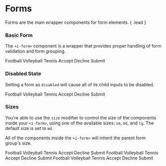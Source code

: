 # Forms
Forms are the main wrapper components for form elements. { .lead }

### Basic Form

The `<i-form>` component is a wrapper that provides proper handling of form validation and form grouping.


<i-code-preview title="Form" link="https://github.com/inkline/inkline/tree/master/src/components/Form">

<i-form>
    <i-form-group>
        <i-input v-model="input" name="input" placeholder="Type something.." />
    </i-form-group>
    <i-form-group>
        <i-textarea v-model="textarea" name="textarea" placeholder="Write a comment.." />
    </i-form-group>
    <i-form-group>
        <i-select v-model="select" name="select" placeholder="Choose an option">
            <i-select-option value="a" label="Option A" />
            <i-select-option value="b" label="Option B" />
            <i-select-option value="c" label="Option C" disabled />
        </i-select>
    </i-form-group>
    <i-form-group>
        <i-checkbox-group v-model="checkbox" name="checkbox">
            <i-checkbox value="Football">Football</i-checkbox>
            <i-checkbox value="Volleyball">Volleyball</i-checkbox>
            <i-checkbox value="Tennis" disabled>Tennis</i-checkbox>
        </i-checkbox-group>
    </i-form-group>
    <i-form-group>
        <i-radio-group v-model="radio" name="radio">
            <i-radio value="Accept">Accept</i-radio>
            <i-radio value="Decline">Decline</i-radio>
        </i-radio-group>
    </i-form-group>
    <i-form-group>
        <i-button type="submit">Submit</i-button>
    </i-form-group>
</i-form>

<template slot="html">

~~~html
<i-form>
    <i-form-group>
        <i-input v-model="input" placeholder="Type something.." />
    </i-form-group>
    
    <i-form-group>
        <i-textarea v-model="textarea" placeholder="Write a comment.." />
    </i-form-group>
    
    <i-form-group>
        <i-select v-model="select" placeholder="Choose an option">
            <i-select-option value="a" label="Option A" />
            <i-select-option value="b" label="Option B" />
            <i-select-option value="c" label="Option C" disabled />
        </i-select>
    </i-form-group>
    
    <i-form-group>
        <i-checkbox-group v-model="checkbox">
            <i-checkbox value="Football">Football</i-checkbox>
            <i-checkbox value="Volleyball">Volleyball</i-checkbox>
            <i-checkbox value="Tennis" disabled>Tennis</i-checkbox>
        </i-checkbox-group>
    </i-form-group>
    
    <i-form-group>
        <i-radio-group v-model="radio">
            <i-radio value="Accept">Accept</i-radio>
            <i-radio value="Decline">Decline</i-radio>
        </i-radio-group>
    </i-form-group>
    
    <i-form-group>
        <i-button type="submit">Submit</i-button>
    </i-form-group>
</i-form>
~~~

</template>
<template slot="js">

~~~js
export default {
  data () {
    return {
      input: '',
      textarea: '',
      select: '',
      checkbox: ['Football'],
      radio: 'Decline',
    };
  }
}
~~~

</template>
</i-code-preview>

### Disabled State
Setting a form as `disabled` will cause all of its child inputs to be disabled.


<i-code-preview title="Disabled Form" link="https://github.com/inkline/inkline/tree/master/src/components/Form">

<i-form disabled>
    <i-form-group>
        <i-input v-model="inputDisabled" placeholder="Type something.." />
    </i-form-group>
    <i-form-group>
        <i-textarea v-model="textareaDisabled" placeholder="Write a comment.." />
    </i-form-group>
    <i-form-group>
        <i-select v-model="selectDisabled" placeholder="Choose an option">
            <i-select-option value="a" label="Option A" />
            <i-select-option value="b" label="Option B" />
            <i-select-option value="c" label="Option C" disabled/>
        </i-select>
    </i-form-group>
    <i-form-group>
        <i-checkbox-group v-model="checkboxDisabled">
            <i-checkbox value="Football">Football</i-checkbox>
            <i-checkbox value="Volleyball">Volleyball</i-checkbox>
            <i-checkbox value="Tennis" disabled>Tennis</i-checkbox>
        </i-checkbox-group>
    </i-form-group>
    <i-form-group>
        <i-radio-group v-model="radioDisabled">
            <i-radio value="Accept">Accept</i-radio>
            <i-radio value="Decline">Decline</i-radio>
        </i-radio-group>
    </i-form-group>
    <i-form-group>
        <i-button type="submit">Submit</i-button>
    </i-form-group>
</i-form>

<template slot="html">

~~~html
<i-form disabled>
    <i-form-group>
        <i-input v-model="input" placeholder="Type something.." />
    </i-form-group>
    
    <i-form-group>
        <i-textarea v-model="textarea" placeholder="Write a comment.." />
    </i-form-group>
    
    <i-form-group>
        <i-select v-model="select" placeholder="Choose an option">
            <i-select-option value="a" label="Option A" />
            <i-select-option value="b" label="Option B" />
            <i-select-option value="c" label="Option C" disabled />
        </i-select>
    </i-form-group>
    
    <i-form-group>
        <i-checkbox-group v-model="checkbox">
            <i-checkbox value="Football">Football</i-checkbox>
            <i-checkbox value="Volleyball">Volleyball</i-checkbox>
            <i-checkbox value="Tennis">Tennis</i-checkbox>
        </i-checkbox-group>
    </i-form-group>
    
    <i-form-group>
        <i-radio-group v-model="radio">
            <i-radio value="Accept">Accept</i-radio>
            <i-radio value="Decline">Decline</i-radio>
        </i-radio-group>
    </i-form-group>
    
    <i-form-group>
        <i-button type="submit">Submit</i-button>
    </i-form-group>
</i-form>
~~~

</template>
<template slot="js">

~~~js
export default {
  data () {
    return {
      input: '',
      textarea: '',
      select: '',
      checkbox: ['Football'],
      radio: 'Decline'
    };
  }
}
~~~

</template>
</i-code-preview>

### Sizes
You're able to use the `size` modifier to control the size of the components inside your `<i-form>`, using one of the available sizes: `sm`, `md`, and `lg`. The default size is set to `md`. 

All of the components inside the `<i-form>` will inherit the parent form group's size.


<i-code-preview title="Small Form Size" link="https://github.com/inkline/inkline/tree/master/src/components/Form">

<i-form size="sm">
    <i-form-group>
        <i-input v-model="inputSizeSm" placeholder="Type something.." />
    </i-form-group>
    <i-form-group>
        <i-textarea v-model="textareaSizeSm" placeholder="Write a comment.." />
    </i-form-group>
    <i-form-group>
        <i-select v-model="selectSizeSm" placeholder="Choose an option">
            <i-select-option value="a" label="Option A" />
            <i-select-option value="b" label="Option B" />
            <i-select-option value="c" label="Option C" disabled />
        </i-select>
    </i-form-group>
    <i-form-group>
        <i-checkbox-group v-model="checkboxSizeSm">
            <i-checkbox value="Football">Football</i-checkbox>
            <i-checkbox value="Volleyball">Volleyball</i-checkbox>
            <i-checkbox value="Tennis" disabled>Tennis</i-checkbox>
        </i-checkbox-group>
    </i-form-group>
    <i-form-group>
        <i-radio-group v-model="radioSizeSm">
            <i-radio value="Accept">Accept</i-radio>
            <i-radio value="Decline">Decline</i-radio>
        </i-radio-group>
    </i-form-group>
    <i-form-group>
        <i-button type="submit">Submit</i-button>
    </i-form-group>
</i-form>

<template slot="html">

~~~html
<i-form size="sm">
    <i-form-group>
        <i-input v-model="input" placeholder="Type something.." />
    </i-form-group>
    
    <i-form-group>
        <i-textarea v-model="textarea" placeholder="Write a comment.." />
    </i-form-group>
    
    <i-form-group>
        <i-select v-model="select" placeholder="Choose an option">
            <i-select-option value="a" label="Option A" />
            <i-select-option value="b" label="Option B" />
            <i-select-option value="c" label="Option C" disabled />
        </i-select>
    </i-form-group>
    
    <i-form-group>
        <i-checkbox-group v-model="checkbox">
            <i-checkbox value="Football">Football</i-checkbox>
            <i-checkbox value="Volleyball">Volleyball</i-checkbox>
            <i-checkbox value="Tennis" disabled>Tennis</i-checkbox>
        </i-checkbox-group>
    </i-form-group>
    
    <i-form-group>
        <i-radio-group v-model="radio">
            <i-radio value="Accept">Accept</i-radio>
            <i-radio value="Decline">Decline</i-radio>
        </i-radio-group>
    </i-form-group>
    
    <i-form-group>
        <i-button type="submit">Submit</i-button>
    </i-form-group>
</i-form>
~~~

</template>
<template slot="js">

~~~js
export default {
  data () {
    return {
      input: '',
      textarea: '',
      select: '',
      checkbox: ['Football'],
      radio: 'Decline'
    };
  }
}
~~~

</template>
</i-code-preview>


<i-code-preview title="Medium Form Size" link="https://github.com/inkline/inkline/tree/master/src/components/Form">

<i-form size="md">
    <i-form-group>
        <i-input v-model="inputSizeMd" placeholder="Type something.." />
    </i-form-group>
    <i-form-group>
        <i-textarea v-model="textareaSizeMd" placeholder="Write a comment.." />
    </i-form-group>
    <i-form-group>
        <i-select v-model="selectSizeMd" placeholder="Choose an option">
            <i-select-option value="a" label="Option A" />
            <i-select-option value="b" label="Option B" />
            <i-select-option value="c" label="Option C" disabled />
        </i-select>
    </i-form-group>
    <i-form-group>
        <i-checkbox-group v-model="checkboxSizeMd">
            <i-checkbox value="Football">Football</i-checkbox>
            <i-checkbox value="Volleyball">Volleyball</i-checkbox>
            <i-checkbox value="Tennis" disabled>Tennis</i-checkbox>
        </i-checkbox-group>
    </i-form-group>
    <i-form-group>
        <i-radio-group v-model="radioSizeMd">
            <i-radio value="Accept">Accept</i-radio>
            <i-radio value="Decline">Decline</i-radio>
        </i-radio-group>
    </i-form-group>
    <i-form-group>
        <i-button type="submit">Submit</i-button>
    </i-form-group>
</i-form>

<template slot="html">

~~~html
<i-form size="md">
    <i-form-group>
        <i-input v-model="input" placeholder="Type something.." />
    </i-form-group>
    
    <i-form-group>
        <i-textarea v-model="textarea" placeholder="Write a comment.." />
    </i-form-group>
    
    <i-form-group>
        <i-select v-model="select" placeholder="Choose an option">
            <i-select-option value="a" label="Option A" />
            <i-select-option value="b" label="Option B" />
            <i-select-option value="c" label="Option C" disabled />
        </i-select>
    </i-form-group>
    
    <i-form-group>
        <i-checkbox-group v-model="checkbox">
            <i-checkbox value="Football">Football</i-checkbox>
            <i-checkbox value="Volleyball">Volleyball</i-checkbox>
            <i-checkbox value="Tennis" disabled>Tennis</i-checkbox>
        </i-checkbox-group>
    </i-form-group>
    
    <i-form-group>
        <i-radio-group v-model="radio">
            <i-radio value="Accept">Accept</i-radio>
            <i-radio value="Decline">Decline</i-radio>
        </i-radio-group>
    </i-form-group>
    
    <i-form-group>
        <i-button type="submit">Submit</i-button>
    </i-form-group>
</i-form>
~~~

</template>
<template slot="js">

~~~js
export default {
  data () {
    return {
      input: '',
      textarea: '',
      select: '',
      checkbox: ['Football'],
      radio: 'Decline'
    };
  }
}
~~~

</template>
</i-code-preview>


<i-code-preview title="Large Form Size" link="https://github.com/inkline/inkline/tree/master/src/components/Form">

<i-form size="lg">
    <i-form-group>
        <i-input v-model="inputSizeLg" placeholder="Type something.." />
    </i-form-group>
    <i-form-group>
        <i-textarea v-model="textareaSizeLg" placeholder="Write a comment.." />
    </i-form-group>
    <i-form-group>
        <i-select v-model="selectSizeLg" placeholder="Choose an option">
            <i-select-option value="a" label="Option A" />
            <i-select-option value="b" label="Option B" />
            <i-select-option value="c" label="Option C" disabled />
        </i-select>
    </i-form-group>
    <i-form-group>
        <i-checkbox-group v-model="checkboxSizeLg">
            <i-checkbox value="Football">Football</i-checkbox>
            <i-checkbox value="Volleyball">Volleyball</i-checkbox>
            <i-checkbox value="Tennis" disabled>Tennis</i-checkbox>
        </i-checkbox-group>
    </i-form-group>
    <i-form-group>
        <i-radio-group v-model="radioSizeLg">
            <i-radio value="Accept">Accept</i-radio>
            <i-radio value="Decline">Decline</i-radio>
        </i-radio-group>
    </i-form-group>
    <i-form-group>
        <i-button type="submit">Submit</i-button>
    </i-form-group>
</i-form>

<template slot="html">

~~~html
<i-form size="lg">
    <i-form-group>
        <i-input v-model="input" placeholder="Type something.." />
    </i-form-group>
    
    <i-form-group>
        <i-textarea v-model="textarea" placeholder="Write a comment.." />
    </i-form-group>
    
    <i-form-group>
        <i-select v-model="select" placeholder="Choose an option">
            <i-select-option value="a" label="Option A" />
            <i-select-option value="b" label="Option B" />
            <i-select-option value="c" label="Option C" disabled />
        </i-select>
    </i-form-group>
    
    <i-form-group>
        <i-checkbox-group v-model="checkbox">
            <i-checkbox value="Football">Football</i-checkbox>
            <i-checkbox value="Volleyball">Volleyball</i-checkbox>
            <i-checkbox value="Tennis" disabled>Tennis</i-checkbox>
        </i-checkbox-group>
    </i-form-group>
    
    <i-form-group>
        <i-radio-group v-model="radio">
            <i-radio value="Accept">Accept</i-radio>
            <i-radio value="Decline">Decline</i-radio>
        </i-radio-group>
    </i-form-group>
    
    <i-form-group>
        <i-button type="submit">Submit</i-button>
    </i-form-group>
</i-form>
~~~

</template>
<template slot="js">

~~~js
export default {
  data () {
    return {
      input: '',
      textarea: '',
      select: '',
      checkbox: ['Football'],
      radio: 'Decline'
    };
  }
}
~~~

</template>
</i-code-preview>